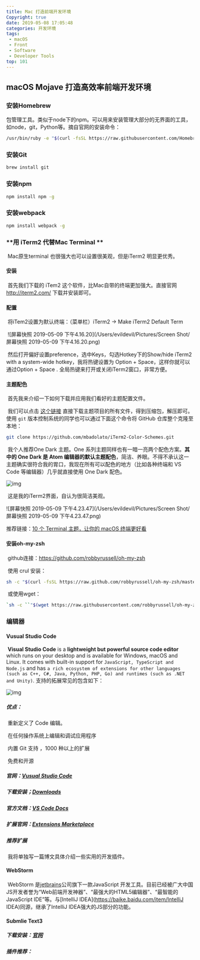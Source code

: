 ```yaml
---
title: Mac 打造前端开发环境
Copyright: true
date: 2019-05-08 17:05:48
categories: 开发环境
tags:
 - macOS
 - Front
 - Software
 - Developer Tools
top: 101
---
```


## **macOS Mojave 打造高效率前端开发环境**

### 

### **安装Homebrew**

​	包管理工具。类似于node下的npm。可以用来安装管理大部分的无界面的工具，如node，git，Python等。 
​	摘自官网的安装命令：

```bash
/usr/bin/ruby -e "$(curl -fsSL https://raw.githubusercontent.com/Homebrew/install/master/install)"
```

<!--more-->

### 安装Git

```bash
brew install git
```

### 安装npm

```bash
npm install npm -g
```

### 安装webpack

```bash
npm install webpack -g
```



### **用 iTerm2 代替Mac Terminal **

​	Mac原生terminal 也很强大也可以设置很美观，但是iTerm2 明显更优秀。

#### 安装

​	首先我们下载的 iTem2 这个软件，比Mac自带的终端更加强大。直接官网 <http://iterm2.com/> 下载并安装即可。

#### 配置

​	将iTem2设置为默认终端：（菜单栏）iTerm2 -> Make iTerm2 Default Term

​						![屏幕快照 2019-05-09 下午4.16.20](/Users/evildevil/Pictures/Screen Shot/屏幕快照 2019-05-09 下午4.16.20.png)

​	然后打开偏好设置preference，选中Keys，勾选Hotkey下的Show/hide iTerm2 with a system-wide hotkey，我将热键设置为 Option + Space，这样你就可以通过Option + Space . 全局热键来打开或关闭iTerm2窗口，非常方便。

#### 主题配色

​	首先我来介绍一下如何下载并应用我们看好的主题配置文件。

​	我们可以点击 [这个链接](https://github.com/mbadolato/iTerm2-Color-Schemes/archive/master.zip) 直接下载主题项目的所有文件，得到压缩包，解压即可。使用 `git` 版本控制系统的同学也可以通过下面这个命令将 GitHub 仓库整个克隆至本地：

```bash
git clone https://github.com/mbadolato/iTerm2-Color-Schemes.git
```

​	我个人推荐One Dark 主题。One 系列主题同样也有一暗一亮两个配色方案。**其中的 One Dark 是 Atom 编辑器的默认主题配色**，简洁、养眼。不得不承认这一主题确实很符合我的胃口，我现在所有可以配色的地方（比如各种终端和 VS Code 等编辑器）几乎就直接使用 One Dark 配色。

![img](https://cdn.sspai.com/2019/02/22/7cadc29a9e9ef2df38cff8d74c8b2f2e.png?imageView2/2/w/1120/q/90/interlace/1/ignore-error/1)

​	这是我的iTerm2界面，自认为很简洁美观。

![屏幕快照 2019-05-09 下午4.23.47](/Users/evildevil/Pictures/Screen Shot/屏幕快照 2019-05-09 下午4.23.47.png)

推荐链接：[10 个 Terminal 主题，让你的 macOS 终端更好看](https://sspai.com/post/53008)

#### 安装oh-my-zsh

​	github连接：<https://github.com/robbyrussell/oh-my-zsh>

​	使用 crul 安装：

```bash
sh -c "$(curl -fsSL https://raw.github.com/robbyrussell/oh-my-zsh/master/tools/install.sh)"
```

​	或使用wget：

```bash
`sh -c ``"$(wget https://raw.githubusercontent.com/robbyrussell/oh-my-zsh/master/tools/install.sh -O -)"`
```





### **编辑器**

#### Vusual Studio Code

​	**Visual Studio Code** is a **lightweight but powerful source code editor** which runs on your desktop and is available for Windows, macOS and Linux. It comes with built-in support for `JavaScript, TypeScript and Node.js` and has `a rich ecosystem of extensions for other languages (such as C++, C#, Java, Python, PHP, Go) and runtimes (such as .NET and Unity)`.
 支持的拓展常见的包含如下：

![img](https://upload-images.jianshu.io/upload_images/3980862-5825acffe2b3a3f4.png?imageMogr2/auto-orient/strip%7CimageView2/2/w/793/format/webp)

##### 优点：

​	重新定义了 Code 编辑。

​	在任何操作系统上编辑和调试应用程序 

​	内置 Git 支持 ，1000 种以上的扩展

​	免费和开源

##### 官网：[Vusual Studio Code](https://code.visualstudio.com/) 

##### 下载安装；[Downloads](https://code.visualstudio.com/Download)

##### 官方文档：[VS Code Docs](https://code.visualstudio.com/docs)

##### 扩展官网：[Extensions Marketplace](https://marketplace.visualstudio.com/VSCode)

##### 推荐扩展

​	我将单独写一篇博文具体介绍一些实用的开发插件。

#### WebStorm

​	WebStorm 是[jetbrains](https://baike.baidu.com/item/jetbrains)公司旗下一款JavaScript 开发工具。目前已经被广大中国JS开发者誉为“Web前端开发神器”、“最强大的HTML5编辑器”、“最智能的JavaScript IDE”等。与[IntelliJ IDEA](https://baike.baidu.com/item/IntelliJ IDEA)同源，继承了IntelliJ IDEA强大的JS部分的功能。



#### Submlie Text3

##### 下载安装：[官网](http://www.sublimetext.com/3)

##### 插件推荐：





